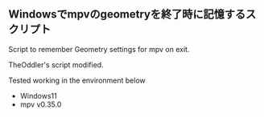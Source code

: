 ## Windowsでmpvのgeometryを終了時に記憶するスクリプト

Script to remember Geometry settings for mpv on exit.

TheOddler's script modified.

Tested working in the environment below
* Windows11
* mpv v0.35.0
